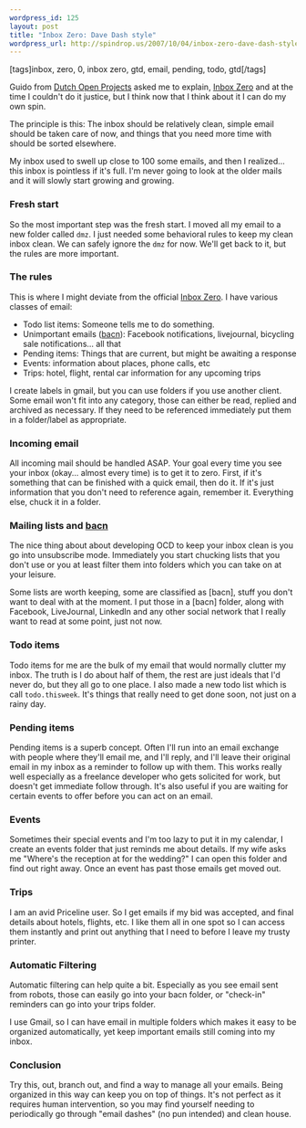 ```yaml
--- 
wordpress_id: 125
layout: post
title: "Inbox Zero: Dave Dash style"
wordpress_url: http://spindrop.us/2007/10/04/inbox-zero-dave-dash-style/
---
```

[tags]inbox, zero, 0, inbox zero, gtd, email, pending, todo, gtd[/tags]

[i]: http://www.43folders.com/izero/ 
[d]: http://dop.nu/
[b]: http://en.wikipedia.org/wiki/Bacn_(electronic)



Guido from [Dutch Open Projects][d] asked me to explain, [Inbox Zero][i] and at the time I couldn't do it justice, but I think now that I think about it I can do my own spin.

The principle is this: The inbox should be relatively clean, simple email should be taken care of now, and things that you need more time with should be sorted elsewhere.

My inbox used to swell up close to 100 some emails, and then I realized... this inbox is pointless if it's full.  I'm never going to look at the older mails and it will slowly start growing and growing.  

<!--next page-->
<!--more-->

### Fresh start

So the most important step was the fresh start.  I moved all my email to a new folder called `dmz`.  I just needed some behavioral rules to keep my clean inbox clean.  We can safely ignore the `dmz` for now.  We'll get back to it, but the rules are more important.

### The rules

This is where I might deviate from the official [Inbox Zero][i].  I have various classes of email:

* Todo list items: Someone tells me to do something.
* Unimportant emails ([bacn][b]): Facebook notifications, livejournal, bicycling sale notifications... all that
* Pending items: Things that are current, but might be awaiting a response
* Events: information about places, phone calls, etc
* Trips: hotel, flight, rental car information for any upcoming trips

I create labels in gmail, but you can use folders if you use another client.  Some email won't fit into any category, those can either be read, replied and archived as necessary.  If they need to be referenced immediately put them in a folder/label as appropriate.

### Incoming email

All incoming mail should be handled ASAP.  Your goal every time you see your inbox (okay... almost every time) is to get it to zero.  First, if it's something that can be finished with a quick email, then do it.  If it's just information that you don't need to reference again, remember it.  Everything else, chuck it in a folder.

### Mailing lists and [bacn][b]

The nice thing about about developing OCD to keep your inbox clean is you go into unsubscribe mode.  Immediately you start chucking lists that you don't use or you at least filter them into folders which you can take on at your leisure.

Some lists are worth keeping, some are classified as [bacn], stuff you don't want to deal with at the moment.  I put those in a [bacn] folder, along with Facebook, LiveJournal, LinkedIn and any other social network that I really want to read at some point, just not now.  

### Todo items

Todo items for me are the bulk of my email that would normally clutter my inbox.  The truth is I do about half of them, the rest are just ideals that I'd never do, but they all go to one place.  I also made a new todo list which is call `todo.thisweek`.  It's things that really need to get done soon, not just on a rainy day.

### Pending items

Pending items is a superb concept.  Often I'll run into an email exchange with people where they'll email me, and I'll reply, and I'll leave their original email in my inbox as a reminder to follow up with them.  This works really well especially as a freelance developer who gets solicited for work, but doesn't get immediate follow through.  It's also useful if you are waiting for certain events to offer before you can act on an email.

### Events

Sometimes their special events and I'm too lazy to put it in my calendar, I create an events folder that just reminds me about details.  If my wife asks me "Where's the reception at for the wedding?" I can open this folder and find out right away.  Once an event has past those emails get moved out.

### Trips

I am an avid Priceline user.  So I get emails if my bid was accepted, and final details about hotels, flights, etc.  I like them all in one spot so I can access them instantly and print out anything that I need to before I leave my trusty printer.

### Automatic Filtering

Automatic filtering can help quite a bit.  Especially as you see email sent from robots, those can easily go into your bacn folder, or "check-in" reminders can go into your trips folder.  

I use Gmail, so I can have email in multiple folders which makes it easy to be organized automatically, yet keep important emails still coming into my inbox.

### Conclusion

Try this, out, branch out, and find a way to manage all your emails.  Being organized in this way can keep you on top of things.  It's not perfect as it requires human intervention, so you may find yourself needing to periodically go through "email dashes" (no pun intended) and clean house.


